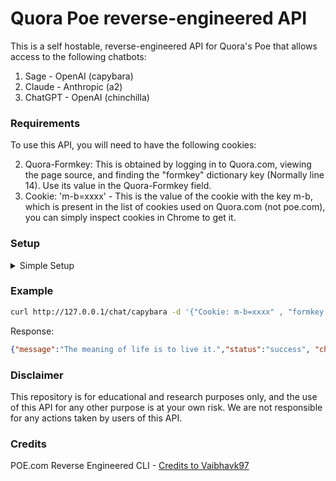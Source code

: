 # Quora Poe reverse-engineered API
This is a self hostable, reverse-engineered API for Quora's Poe that allows access to the following chatbots:

1. Sage - OpenAI (capybara)
4. Claude - Anthropic (a2)
5. ChatGPT - OpenAI (chinchilla)
### Requirements
To use this API, you will need to have the following cookies:

2. Quora-Formkey: This is obtained by logging in to Quora.com, viewing the page source, and finding the "formkey" dictionary key (Normally line 14). Use its value in the Quora-Formkey field.
3. Cookie: 'm-b=xxxx' - This is the value of the cookie with the key m-b, which is present in the list of cookies used on Quora.com (not poe.com), you can simply inspect cookies in Chrome to get it.
### Setup
<details>
<summary>Simple Setup</summary>

<br>

- Clone this repository

```bash
git clone https://github.com/aspekts/PoeAPI.git
```

- Install dependencies

```bash
pip install -r requirements.txt
```

- Run the API

```bash
uvicorn api:app --reload
```

- Verify that the API is running by running:

```bash
curl localhost:8000
```

- Get a url for the API by running:

```bash
ngrok http 8000
```

Access the url given, in your browser to confirm it works. This is your bot server URL.
</details>

### Example
```bash
curl http://127.0.0.1/chat/capybara -d '{"Cookie: m-b=xxxx" , "formkey: xxxxx", "message":"What is the meaning of life?"}'
```
Response:
```json
{"message":"The meaning of life is to live it.","status":"success", "chat_id": "xxxxx"}
```

### Disclaimer
This repository is for educational and research purposes only, and the use of this API for any other purpose is at your own risk. We are not responsible for any actions taken by users of this API.

### Credits

POE.com Reverse Engineered CLI - [Credits to Vaibhavk97](https://github.com/vaibhavk97/Poe)
